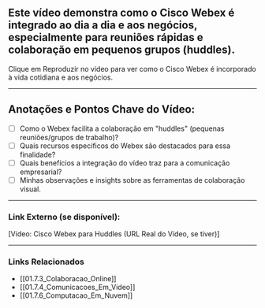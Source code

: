 ## Este vídeo demonstra como o **Cisco Webex** é integrado ao dia a dia e aos negócios, especialmente para reuniões rápidas e colaboração em pequenos grupos (huddles).

Clique em Reproduzir no vídeo para ver como o Cisco Webex é incorporado à vida cotidiana e aos negócios.

---
## Anotações e Pontos Chave do Vídeo:
* [ ] Como o Webex facilita a colaboração em "huddles" (pequenas reuniões/grupos de trabalho)?
* [ ] Quais recursos específicos do Webex são destacados para essa finalidade?
* [ ] Quais benefícios a integração do vídeo traz para a comunicação empresarial?
* [ ] Minhas observações e insights sobre as ferramentas de colaboração visual.
---
### Link Externo (se disponível):
[Vídeo: Cisco Webex para Huddles (URL Real do Vídeo, se tiver)]

---
### Links Relacionados
- [[01.7.3_Colaboracao_Online]]
- [[01.7.4_Comunicacoes_Em_Video]]
- [[01.7.6_Computacao_Em_Nuvem]]